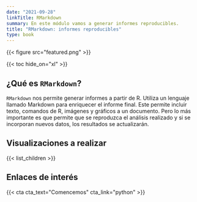 ```yaml
---
date: "2021-09-28"
linkTitle: RMarkdown
summary: En este módulo vamos a generar informes reproducibles.
title: "RMarkdown: informes reproducibles"
type: book
---
```


{{< figure src="featured.png" >}}

{{< toc hide_on="xl" >}}

## ¿Qué es `RMarkdown`?

`RMarkdown` nos permite generar informes a partir de R. Utiliza un lenguaje llamado Markdown para enriquecer el informe final. Este permite incluir texto, comandos de R, imágenes y gráficos a un documento. Pero lo más importante es que permite que se reproduzca el análisis realizado y si se incorporan nuevos datos, los resultados se actualizarán.

## Visualizaciones a realizar

{{< list_children >}}


## Enlaces de interés

{{< cta cta_text="Comencemos" cta_link="python" >}}
